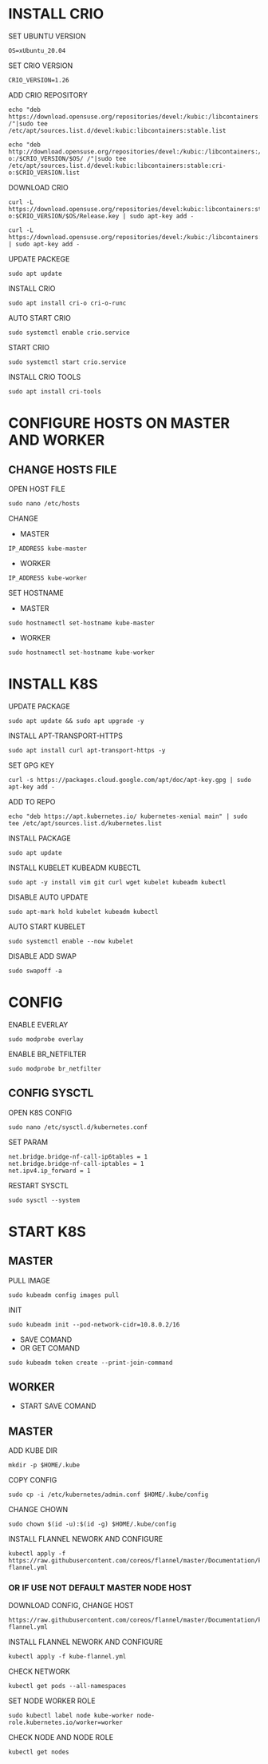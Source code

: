 # INSTALL CRIO
SET UBUNTU VERSION
```
OS=xUbuntu_20.04
```
SET CRIO VERSION
```
CRIO_VERSION=1.26
```
ADD CRIO REPOSITORY 
```
echo "deb https://download.opensuse.org/repositories/devel:/kubic:/libcontainers:/stable/$OS/ /"|sudo tee /etc/apt/sources.list.d/devel:kubic:libcontainers:stable.list
```
```
echo "deb http://download.opensuse.org/repositories/devel:/kubic:/libcontainers:/stable:/cri-o:/$CRIO_VERSION/$OS/ /"|sudo tee /etc/apt/sources.list.d/devel:kubic:libcontainers:stable:cri-o:$CRIO_VERSION.list
```
DOWNLOAD CRIO 
```
curl -L https://download.opensuse.org/repositories/devel:kubic:libcontainers:stable:cri-o:$CRIO_VERSION/$OS/Release.key | sudo apt-key add -
```
```
curl -L https://download.opensuse.org/repositories/devel:/kubic:/libcontainers:/stable/$OS/Release.key | sudo apt-key add -
```
UPDATE PACKEGE 
```
sudo apt update
```
INSTALL CRIO
```
sudo apt install cri-o cri-o-runc
```
AUTO START CRIO
```
sudo systemctl enable crio.service
```
START CRIO
```
sudo systemctl start crio.service
```
INSTALL CRIO TOOLS
```
sudo apt install cri-tools
```
# CONFIGURE HOSTS ON MASTER AND WORKER
## CHANGE HOSTS FILE
OPEN HOST FILE
```
sudo nano /etc/hosts
```
CHANGE 
- MASTER
```
IP_ADDRESS kube-master 
```
- WORKER
```
IP_ADDRESS kube-worker
```
SET HOSTNAME
- MASTER
```
sudo hostnamectl set-hostname kube-master
```
- WORKER
```
sudo hostnamectl set-hostname kube-worker
```
# INSTALL K8S
UPDATE PACKAGE
```
sudo apt update && sudo apt upgrade -y
```
INSTALL APT-TRANSPORT-HTTPS
```
sudo apt install curl apt-transport-https -y
```
SET GPG KEY 
```
curl -s https://packages.cloud.google.com/apt/doc/apt-key.gpg | sudo apt-key add -
```
ADD  TO  REPO
```
echo "deb https://apt.kubernetes.io/ kubernetes-xenial main" | sudo tee /etc/apt/sources.list.d/kubernetes.list
```
INSTALL PACKAGE
```
sudo apt update
```
INSTALL KUBELET KUBEADM KUBECTL
```
sudo apt -y install vim git curl wget kubelet kubeadm kubectl
```
DISABLE AUTO UPDATE 
```
sudo apt-mark hold kubelet kubeadm kubectl
```
AUTO START KUBELET 
```
sudo systemctl enable --now kubelet
```
DISABLE ADD SWAP 
```
sudo swapoff -a
```
# CONFIG 
ENABLE EVERLAY
```
sudo modprobe overlay
```
ENABLE BR_NETFILTER
```
sudo modprobe br_netfilter
```
## CONFIG SYSCTL
OPEN K8S CONFIG
```
sudo nano /etc/sysctl.d/kubernetes.conf
```
SET PARAM
```
net.bridge.bridge-nf-call-ip6tables = 1
net.bridge.bridge-nf-call-iptables = 1
net.ipv4.ip_forward = 1
```
RESTART SYSCTL
```
sudo sysctl --system
```
# START K8S
## MASTER
PULL IMAGE 
```
sudo kubeadm config images pull
```
INIT
```
sudo kubeadm init --pod-network-cidr=10.8.0.2/16
```
- SAVE COMAND
- OR GET COMAND 
```
sudo kubeadm token create --print-join-command
```
## WORKER
- START SAVE COMAND
## MASTER
ADD KUBE DIR
```
mkdir -p $HOME/.kube
```
COPY CONFIG
```
sudo cp -i /etc/kubernetes/admin.conf $HOME/.kube/config
```
CHANGE CHOWN
```
sudo chown $(id -u):$(id -g) $HOME/.kube/config
```
INSTALL FLANNEL NEWORK AND CONFIGURE
```
kubectl apply -f https://raw.githubusercontent.com/coreos/flannel/master/Documentation/kube-flannel.yml
```
### OR IF USE NOT DEFAULT MASTER NODE HOST
DOWNLOAD CONFIG, CHANGE HOST
```
https://raw.githubusercontent.com/coreos/flannel/master/Documentation/kube-flannel.yml
```
INSTALL FLANNEL NEWORK AND CONFIGURE
```
kubectl apply -f kube-flannel.yml
```
CHECK NETWORK 
```
kubectl get pods --all-namespaces
```
SET NODE WORKER ROLE
```
sudo kubectl label node kube-worker node-role.kubernetes.io/worker=worker
```
CHECK NODE AND NODE ROLE
```
kubectl get nodes
```
